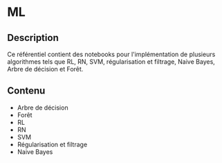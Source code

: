 # ML

## Description

Ce référentiel contient des notebooks pour l'implémentation de plusieurs algorithmes tels que RL, RN, SVM, régularisation et filtrage, Naive Bayes, Arbre de décision et Forêt.

## Contenu

- Arbre de décision
- Forêt
- RL
- RN
- SVM
- Régularisation et filtrage
- Naive Bayes
